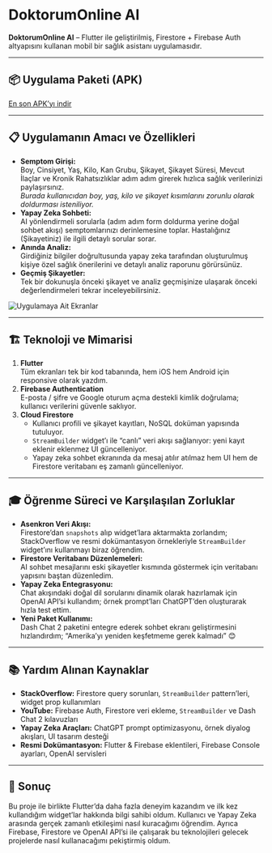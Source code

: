 # DoktorumOnline AI

**DoktorumOnline AI** – Flutter ile geliştirilmiş, Firestore + Firebase Auth altyapısını kullanan mobil bir sağlık asistanı uygulamasıdır.


---


## 📦 Uygulama Paketi (APK)
[En son APK’yı indir](https://github.com/recepzgrmh/DoktorumOnline-AI/releases/latest/download/app-release.apk)



---

## 📋 Uygulamanın Amacı ve Özellikleri
- **Semptom Girişi:**  
  Boy, Cinsiyet, Yaş, Kilo, Kan Grubu, Şikayet, Şikayet Süresi, Mevcut İlaçlar ve Kronik Rahatsızlıklar adım adım girerek hızlıca sağlık verilerinizi paylaşırsınız.  
  *Burada kullanıcıdan boy, yaş, kilo ve şikayet kısımlarını zorunlu olarak doldurması isteniliyor.*
- **Yapay Zeka Sohbeti:**  
  AI yönlendirmeli sorularla (adım adım form doldurma yerine doğal sohbet akışı) semptomlarınızı derinlemesine toplar. Hastalığınız (Şikayetiniz) ile ilgili detaylı sorular sorar.  
- **Anında Analiz:**  
  Girdiğiniz bilgiler doğrultusunda yapay zeka tarafından oluşturulmuş kişiye özel sağlık önerilerini ve detaylı analiz raporunu görürsünüz.  
- **Geçmiş Şikayetler:**  
  Tek bir dokunuşla önceki şikayet ve analiz geçmişinize ulaşarak önceki değerlendirmeleri tekrar inceleyebilirsiniz.



![Uygulamaya Ait Ekranlar](Frame_5.png)



---

## 🏗️ Teknoloji ve Mimarisi
1. **Flutter**  
   Tüm ekranları tek bir kod tabanında, hem iOS hem Android için responsive olarak yazdım.  
2. **Firebase Authentication**  
   E-posta / şifre ve Google oturum açma destekli kimlik doğrulama; kullanıcı verilerini güvenle saklıyor.  
3. **Cloud Firestore**  
   - Kullanıcı profili ve şikayet kayıtları, NoSQL doküman yapısında tutuluyor.  
   - `StreamBuilder` widget’ı ile “canlı” veri akışı sağlanıyor: yeni kayıt eklenir eklenmez UI güncelleniyor.  
   - Yapay zeka sohbet ekranında da mesaj atılır atılmaz hem UI hem de Firestore veritabanı eş zamanlı güncelleniyor.

---

## 🎓 Öğrenme Süreci ve Karşılaşılan Zorluklar
- **Asenkron Veri Akışı:**  
  Firestore’dan `snapshots` alıp widget’lara aktarmakta zorlandım; StackOverflow ve resmi dokümantasyon örnekleriyle `StreamBuilder` widget’ını kullanmayı biraz öğrendim.  
- **Firestore Veritabanı Düzenlemeleri:**  
  AI sohbet mesajlarını eski şikayetler kısmında göstermek için veritabanı yapısını baştan düzenledim.  
- **Yapay Zeka Entegrasyonu:**  
  Chat akışındaki doğal dil sorularını dinamik olarak hazırlamak için OpenAI API’si kullandım; örnek prompt’ları ChatGPT’den oluşturarak hızla test ettim.  
- **Yeni Paket Kullanımı:**  
  Dash Chat 2 paketini entegre ederek sohbet ekranı geliştirmesini hızlandırdım; “Amerika’yı yeniden keşfetmeme gerek kalmadı” 😊

---

## 📚 Yardım Alınan Kaynaklar
- **StackOverflow:** Firestore query sorunları, `StreamBuilder` pattern’leri, widget prop kullanımları  
- **YouTube:** Firebase Auth, Firestore veri ekleme, `StreamBuilder` ve Dash Chat 2 kılavuzları  
- **Yapay Zeka Araçları:** ChatGPT prompt optimizasyonu, örnek diyalog akışları, UI tasarım desteği  
- **Resmi Dokümantasyon:** Flutter & Firebase eklentileri, Firebase Console ayarları, OpenAI servisleri  

---

## 🎯 Sonuç
Bu proje ile birlikte Flutter’da daha fazla deneyim kazandım ve ilk kez kullandığım widget’lar hakkında bilgi sahibi oldum. Kullanıcı ve Yapay Zeka arasında gerçek zamanlı etkileşimi nasıl kuracağımı öğrendim. Ayrıca Firebase, Firestore ve OpenAI API’si ile çalışarak bu teknolojileri gelecek projelerde nasıl kullanacağımı pekiştirmiş oldum.
